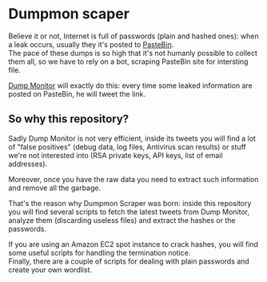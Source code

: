 # Dumpmon scaper

Believe it or not, Internet is full of passwords (plain and hashed ones):
when a leak occurs, usually they it's posted to [PasteBin](http://pastebin.com/).  
The pace of these dumps is so high that it's not humanly possible to collect them all, so we have to rely on a bot, scraping PasteBin site for intersting file.  

[Dump Monitor](https://twitter.com/dumpmon) will exactly do this: every time some leaked information are posted on PasteBin, he will tweet the link. 

## So why this repository?
Sadly Dump Monitor is not very efficient, inside its tweets you will find a lot of "false positives" (debug data, log files, Antivirus scan results) or stuff we're not interested into (RSA private keys, API keys, list of email addresses).

Moreover, once you have the raw data you need to extract such information and remove all the garbage.

That's the reason why Dumpmon Scraper was born: inside this repository you will find several scripts to fetch the latest tweets from Dump Monitor, analyze them (discarding useless files) and extract the hashes or the passwords.  

If you are using an Amazon EC2 spot instance to crack hashes, you will find some useful scripts for handling the termination notice.  
Finally, there are a couple of scripts for dealing with plain passwords and create your own wordlist.